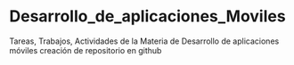 # Desarrollo_de_aplicaciones_Moviles
Tareas, Trabajos, Actividades de la Materia de Desarrollo de aplicaciones móviles
creación de repositorio en github
